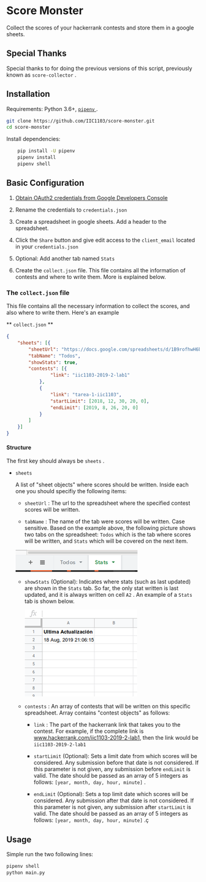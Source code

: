 # Score Monster

Collect the scores of your hackerrank contests and store them in a google sheets.

## Special Thanks

Special thanks to for doing the previous versions of this script, previously known as `score-collector` .

## Installation

Requirements: Python 3.6+, [ `pipenv` ](https://github.com/pypa/pipenv).

``` sh
git clone https://github.com/IIC1103/score-monster.git
cd score-monster

```

Install dependencies:

``` sh
    pip install -U pipenv
    pipenv install
    pipenv shell
```

## Basic Configuration

1. [Obtain OAuth2 credentials from Google Developers Console](http://gspread.readthedocs.org/en/latest/oauth2.html)

2. Rename the credentials to `credentials.json`

3. Create a spreadsheet in google sheets. Add a header to the spreadsheet.

4. Click the `Share` button and give edit access to the `client_email` located in your `credentials.json`

5. Optional: Add another tab named `Stats`

6. Create the `collect.json` file. This file contains all the information of contests and where to write them. More is explained below.

### The `collect.json` file

This file contains all the necessary information to collect the scores, and also where to write them. Here's an example

** `collect.json` **

``` json
{
    "sheets": [{
        "sheetUrl": "https://docs.google.com/spreadsheets/d/1B9rofhwH6beR7ApC8aJbomaeJ0Dwkemm9bDrGfHGeg-gY/edit#gid=1835467540",
        "tabName": "Todos",
        "showStats": true,
        "contests": [{
                "link": "iic1103-2019-2-lab1"
            },
            {
                "link": "tarea-1-iic1103",
                "startLimit": [2018, 12, 30, 20, 0],
                "endLimit": [2019, 8, 26, 20, 0]
            }
        ]
    }]
}

```

#### Structure

The first key should always be `sheets` .

* `sheets`

    A list of "sheet objects" where scores should be written. Inside each one you should specifiy the following items:

  * `sheetUrl` : The url to the spreadsheet where the specified contest scores will be written.

  * `tabName` : The name of the tab were scores will be written. Case sensitive. Based on the example above, the following picture shows two tabs on the spreadsheet: `Todos` which is the tab where scores will be written, and `Stats` which will be covered on the next item.

  ![tabs_example](assets/tabs.png)

  * `showStats` (Optional): Indicates where stats (such as last updated) are shown in the `Stats` tab. So far, the only stat written is last updated, and it is always written on cell `A2` . An example of a `Stats` tab is shown below.

    ![stats_example](assets/stats.png)

  * `contests` : An array of contests that will be written on this specific spreadsheet. Array contains "contest objects" as follows:

    * `link` : The part of the hackerrank link that takes you to the contest. For example, if the complete link is www.hackerrank.com/iic1103-2019-2-lab1, then the link would be `iic1103-2019-2-lab1`

    * `startLimit` (Optional): Sets a limit date from which scores will be considered. Any submission before that date is not considered. If this parameter is not given, any submission before `endLimit` is valid. The date should be passed as an array of 5 integers as follows: `[year, month, day, hour, minute]` .

    * `endLimit` (Optional): Sets a top limit date which scores will be considered. Any submission after that date is not considered. If this parameter is not given, any submission after `startLimit` is valid. The date should be passed as an array of 5 integers as follows: `[year, month, day, hour, minute]` .ç

## Usage

Simple run the two following lines:

``` sh
pipenv shell
python main.py
```
